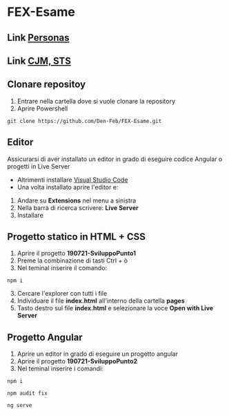 # FEX-Esame

## Link [Personas](https://www.figma.com/file/AmwAfGSHDdUwjLF9uWVtaa/211907-Esame)
## Link [CJM, STS]()

## Clonare repositoy
1. Entrare nella cartella dove si vuole clonare la repository
2. Aprire Powershell
```
git clone https://github.com/Den-Feb/FEX-Esame.git
```
## Editor
Assicurarsi di aver installato un editor in grado di eseguire codice Angular o progetti in Live Server
- Altrimenti installare [Visual Studio Code](https://code.visualstudio.com/download)
- Una volta installato aprire l'editor e: 
1. Andare su **Extensions** nel menu a sinistra
2. Nella barra di ricerca scrivere: **Live Server**
3. Installare

## Progetto statico in HTML + CSS
1. Aprire il progetto **190721-SviluppoPunto1**
2. Preme la combinazione di tasti Ctrl + ò
3. Nel teminal inserire il comando:
```
npm i
```
3. Cercare l'explorer con tutti i file
4. Individuare il file **index.html** all'interno della cartella **pages**
5. Tasto destro sul file **index.html** e selezionare la voce **Open with Live Server**

## Progetto Angular
1. Aprire un editor in grado di eseguire un progetto angular
2. Aprire il progetto **190721-SviluppoPunto2**
3. Nel teminal inserire i comandi:
```
npm i
```
```
npm audit fix
```
```
ng serve
```

